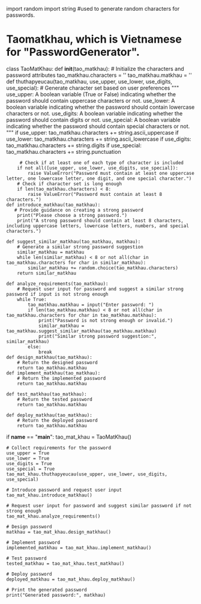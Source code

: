 import random
import string
#used to generate random characters for passwords.
# Taomatkhau, which is Vietnamese for "PasswordGenerator".
class TaoMatKhau:
    def __init__(tao_matkhau):
            # Initialize the characters and password attributes
        tao_matkhau.characters = ''
        tao_matkhau.matkhau = ''
    def thuthapyeucau(tao_matkhau, use_upper, use_lower, use_digits, use_special):
            # Generate character set based on user preferences
        """
        use_upper: A boolean variable (True or False) indicating whether the password should contain uppercase characters or not.
use_lower: A boolean variable indicating whether the password should contain lowercase characters or not.
use_digits: A boolean variable indicating whether the password should contain digits or not.
use_special: A boolean variable indicating whether the password should contain special characters or not.
        """
        if use_upper:
            tao_matkhau.characters += string.ascii_uppercase
        if use_lower:
            tao_matkhau.characters += string.ascii_lowercase
        if use_digits:
            tao_matkhau.characters += string.digits
        if use_special:
            tao_matkhau.characters += string.punctuation
        
         # Check if at least one of each type of character is included
        if not all([use_upper, use_lower, use_digits, use_special]):
            raise ValueError("Password must contain at least one uppercase letter, one lowercase letter, one digit, and one special character.")
        # Check if character set is long enough
        if len(tao_matkhau.characters) < 8:
            raise ValueError("Password must contain at least 8 characters.")
    def introduce_matkhau(tao_matkhau):
       # Provide guidance on creating a strong password
        print("Please choose a strong password.")
        print("A strong password should contain at least 8 characters, including uppercase letters, lowercase letters, numbers, and special characters.")

    def suggest_similar_matkhau(tao_matkhau, matkhau):
        # Generate a similar strong password suggestion
        similar_matkhau = matkhau
        while len(similar_matkhau) < 8 or not all(char in tao_matkhau.characters for char in similar_matkhau):
            similar_matkhau += random.choice(tao_matkhau.characters)
        return similar_matkhau

    def analyze_requirements(tao_matkhau):
        # Request user input for password and suggest a similar strong password if input is not strong enough
        while True:
            tao_matkhau.matkhau = input("Enter password: ")
            if len(tao_matkhau.matkhau) < 8 or not all(char in tao_matkhau.characters for char in tao_matkhau.matkhau):
                print("Password is not strong enough or invalid.")
                similar_matkhau = tao_matkhau.suggest_similar_matkhau(tao_matkhau.matkhau)
                print("Similar strong password suggestion:", similar_matkhau)
            else:
                break
    def design_matkhau(tao_matkhau):
        # Return the designed password
        return tao_matkhau.matkhau
    def implement_matkhau(tao_matkhau):
        # Return the implemented password
        return tao_matkhau.matkhau

    def test_matkhau(tao_matkhau):
        # Return the tested password
        return tao_matkhau.matkhau

    def deploy_matkhau(tao_matkhau):
        # Return the deployed password
        return tao_matkhau.matkhau
if __name__ == "__main__":
    tao_mat_khau = TaoMatKhau()
    
    # Collect requirements for the password
    use_upper = True
    use_lower = True
    use_digits = True
    use_special = True
    tao_mat_khau.thuthapyeucau(use_upper, use_lower, use_digits, use_special)

    # Introduce password and request user input
    tao_mat_khau.introduce_matkhau()

    # Request user input for password and suggest similar password if not strong enough
    tao_mat_khau.analyze_requirements()

    # Design password
    matkhau = tao_mat_khau.design_matkhau()

    # Implement password
    implemented_matkhau = tao_mat_khau.implement_matkhau()

    # Test password
    tested_matkhau = tao_mat_khau.test_matkhau()

    # Deploy password
    deployed_matkhau = tao_mat_khau.deploy_matkhau()

    # Print the generated password
    print("Generated password:", matkhau)
